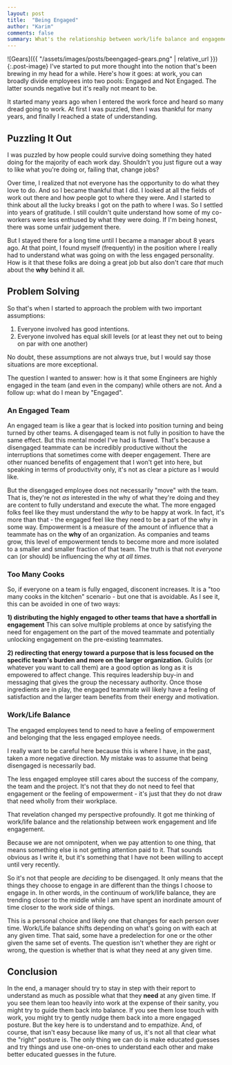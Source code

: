 ```yaml
---
layout: post
title:  "Being Engaged"
author: "Karim"
comments: false
summary: What's the relationship between work/life balance and engagement at work?
---
```


![Gears]({{ "/assets/images/posts/beengaged-gears.png" | relative_url }}){:.post-image}
I've started to put more thought into the notion that's been brewing in my head for a while.  Here's how it goes: at work, you can broadly divide employees into two pools: Engaged and Not Engaged.  The latter sounds negative but it's really not meant to be.  

It started many years ago when I entered the work force and heard so many dread going to work.  At first I was puzzled, then I was thankful for many years, and finally I reached a state of understanding.   

## Puzzling It Out
I was puzzled by how people could survive doing something they hated doing for the majority of each work day.  Shouldn't you just figure out a way to like what you're doing or, failing that, change jobs?  

Over time, I realized that not everyone has the opportunity to do what they love to do.  And so I became thankful that I did.  I looked at all the fields of work out there and how people got to where they were.  And I started to think about all the lucky breaks I got on the path to where I was.  So I settled into years of gratitude.  I still couldn't quite understand how some of my co-workers were less enthused by what they were doing.  If I'm being honest, there was some unfair judgement there.

But I stayed there for a long time until I became a manager about 8 years ago.  At that point, I found myself (frequently) in the position where I really had to understand what was going on with the less engaged personality.  How is it that these folks are doing a great job but also don't care *that* much about the **why** behind it all.

## Problem Solving
So that's when I started to approach the problem with two important assumptions:
1. Everyone involved has good intentions.  
2. Everyone involved has equal skill levels (or at least they net out to being on par with one another)

No doubt, these assumptions are not always true, but I would say those situations are more exceptional.  

The question I wanted to answer: how is it that some Engineers are highly engaged in the team (and even in the company) while others are not.  And a follow up: what do I mean by "Engaged".  

### An Engaged Team
An engaged team is like a gear that is locked into position turning and being turned by other teams.  A disengaged team is not fully in position to have the same effect.  But this mental model I've had is flawed.  That's because a disengaged teammate can be incredibly productive without the interruptions that sometimes come with deeper engagement.  There are other nuanced benefits of engagement that I won't get into here, but speaking in terms of productivity only, it's not as clear a picture as I would like.

But the disengaged employee does not necessarily "move" with the team.  That is, they're not *as* interested in the why of what they're doing and they are content to fully understand and execute the what.  The more engaged folks feel like they must understand the *why* to be happy at work.  In fact, it's more than that - the engaged feel like they need to be a part of the why in some way.  Empowerment is a measure of the amount of influence that a teammate has on the **why** of an organization.  As companies and teams grow, this level of empowerment tends to become more and more isolated to a smaller and smaller fraction of that team.  The truth is that not *everyone* can (or should) be influencing the why *at all times*.  

### Too Many Cooks
So, if everyone on a team is fully engaged, disconent increases.  It is a "too many cooks in the kitchen" scenario - but one that is avoidable.  As I see it, this can be avoided in one of two ways: 

**1) distributing the highly engaged to other teams that have a shortfall in engagement**
This can solve multiple problems at once by satisfying the need for engagement on the part of the moved teammate and potentially unlocking engagement on the pre-existing teammates.

**2) redirecting that energy toward a purpose that is less focused on the specific team's burden and more on the larger organization.**
Guilds (or whatever you want to call them) are a good option as long as it is empowered to affect change.  This requires leadership buy-in and messaging that gives the group the necessary authority.  Once those ingredients are in play, the engaged teammate will likely have a feeling of satisfaction and the larger team benefits from their energy and motivation.


### Work/Life Balance
The engaged employees tend to need to have a feeling of empowerment and belonging that the less engaged employee needs.

I really want to be careful here because this is where I have, in the past, taken a more negative direction.  My mistake was to assume that being disengaged is necessarily bad.  

The less engaged employee still cares about the success of the company, the team and the project.  It's not that they do not need to feel that engagement or the feeling of empowerment - it's just that they do not draw that need wholly from their workplace.

That revelation changed my perspective profoundly.  It got me thinking of work/life balance and the relationship between work engagement and life engagement.  

Because we are not omnipotent, when we pay attention to one thing, that means something else is not getting attention paid to it.  That sounds obvious as I write it, but it's something that I have not been willing to accept until very recently.

So it's not that people are *deciding* to be disengaged.  It only means that the things they choose to engage in are different than the things I choose to engage in.  In other words, in the continuum of work/life balance, they are trending closer to the middle while I am have spent an inordinate amount of time closer to the work side of things.

This is a personal choice and likely one that changes for each person over time.  Work/Life balance shifts depending on what's going on with each at any given time.  That said, some have a predelection for one or the other given the same set of events.  The question isn't whether they are right or wrong, the question is whether that is what they need at any given time.

## Conclusion
In the end, a manager should try to stay in step with their report to understand as much as possible what that they **need** at any given time.  If you see them lean too heavily into work at the expense of their sanity, you might try to guide them back into balance.  If you see them lose touch with work, you might try to gently nudge them back into a more engaged posture.   But the key here is to understand and to empathize.  And, of course, that isn't easy because like many of us, it's not all that clear what the "right" posture is.  The only thing we can do is make educated guesses and try things and use one-on-ones to understand each other and make better educated guesses in the future. 


